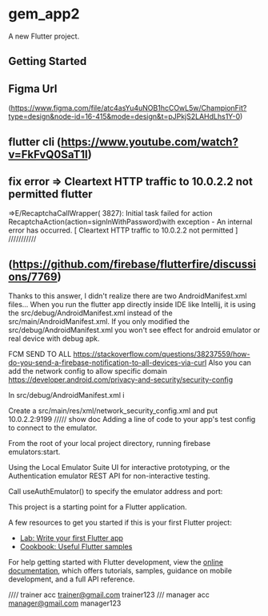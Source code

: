 # gem_app2

A new Flutter project.

## Getting Started
## Figma Url
(https://www.figma.com/file/atc4asYu4uNOB1hcCOwL5w/ChampionFit?type=design&node-id=16-415&mode=design&t=pJPkjS2LAHdLhs1Y-0)
## flutter cli (https://www.youtube.com/watch?v=FkFvQ0SaT1I)
## fix error  => Cleartext HTTP traffic to 10.0.2.2 not permitted flutter
=>E/RecaptchaCallWrapper( 3827): Initial task failed for action RecaptchaAction(action=signInWithPassword)with exception - An internal error has occurred. [ Cleartext HTTP traffic to 10.0.2.2 not permitted ]
///////////
## (https://github.com/firebase/flutterfire/discussions/7769)

Thanks to this answer, I didn't realize there are two AndroidManifest.xml files... When you run the flutter app directly inside IDE like Intellij, it is using the src/debug/AndroidManifest.xml instead of the src/main/AndroidManifest.xml. If you only modified the src/debug/AndroidManifest.xml you won't see effect for android emulator or real device with debug apk.


FCM SEND TO ALL 
https://stackoverflow.com/questions/38237559/how-do-you-send-a-firebase-notification-to-all-devices-via-curl
Also you can add the network config to allow specific domain https://developer.android.com/privacy-and-security/security-config

In src/debug/AndroidManifest.xml i

<application android:networkSecurityConfig="@xml/network_security_config"/>
Create a src/main/res/xml/network_security_config.xml and put

<?xml version="1.0" encoding="utf-8"?>
<network-security-config>
    <domain-config cleartextTrafficPermitted="true">
        <domain>10.0.2.2:9199</domain>
    </domain-config>
</network-security-config>
///// show doc
Adding a line of code to your app's test config to connect to the emulator.

From the root of your local project directory, running firebase emulators:start.

Using the Local Emulator Suite UI for interactive prototyping, or the Authentication emulator REST API for non-interactive testing.

Call useAuthEmulator() to specify the emulator address and port:


This project is a starting point for a Flutter application.

A few resources to get you started if this is your first Flutter project:

- [Lab: Write your first Flutter app](https://docs.flutter.dev/get-started/codelab)
- [Cookbook: Useful Flutter samples](https://docs.flutter.dev/cookbook)

For help getting started with Flutter development, view the
[online documentation](https://docs.flutter.dev/), which offers tutorials,
samples, guidance on mobile development, and a full API reference.


////
trainer acc
trainer@gmail.com
trainer123
///
manager acc
manager@gmail.com
manager123
